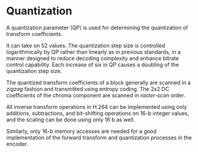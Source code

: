 # Quantization

A quantization parameter (QP) is used for determining the quantization of transform coefficients.

It can take on 52 values. The quantization step size is controlled logarithmically by QP rather than linearly as in previous standards, in a manner designed to reduce decoding complexity and enhance bitrate control capability. Each increase of six in QP causes a doubling of the quantization step size.

The quantized transform coefficients of a block generally are scanned in a *zigzag* fashion and transmitted using entropy coding. The 2x2 DC coefficients of the chroma component are scanned in *raster-scan* order.



All inverse transform operations in H.264 can be implemented using only additions, subtractions, and bit-shifting operations on 16-b integer values, and the scaling can be done using only 16 b as well.

Similarly, only 16-b memory accesses are needed for a good implementation of the forward transform and quantization processes in the encoder.

